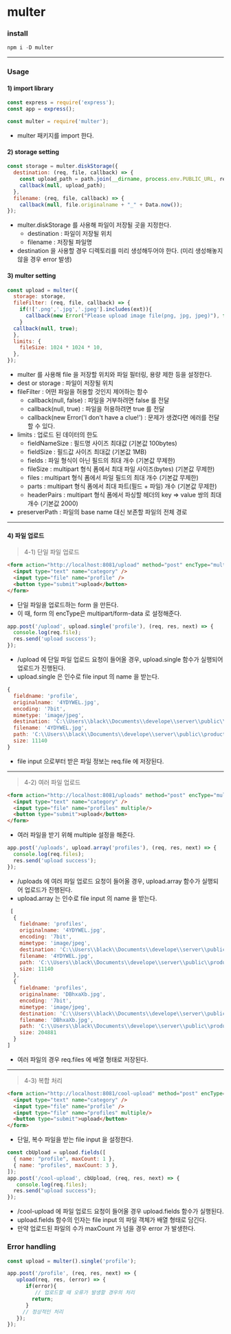 # multer

### install
``` javascript
npm i -D multer
```
---

### Usage
#### 1) import library
``` javascript
const express = require('express');
const app = express();

const multer = require('multer');
```
+ multer 패키지를 import 한다.


#### 2) storage setting
``` javascript
const storage = multer.diskStorage({
  destination: (req, file, callback) => {
    const upload_path = path.join(__dirname, process.env.PUBLIC_URL, req.body.category);
    callback(null, upload_path);
  },
  filename: (req, file, callback) => {
    callback(null, file.originalname + "_" + Data.now());
});
```
+ multer.diskStorage 를 사용해 파일이 저장될 곳을 지정한다.
  + destination : 파일이 저장될 위치
  + filename : 저장될 파일명
+ destination 을 사용할 경우 디렉토리를 미리 생성해두어야 한다. (미리 생성해놓지 않을 경우 error 발생)


#### 3) multer setting
``` javascript
const upload = multer({
  storage: storage,
  fileFilter: (req, file, callback) => {
    if(!['.png','.jpg','.jpeg'].includes(ext)){
      callback(new Error("Please upload image file(png, jpg, jpeg)"), false);
    }
  callback(null, true);
  },
  limits: {
    fileSize: 1024 * 1024 * 10,
  },
});
```
+ multer 를 사용해 file 을 저장할 위치와 파일 필터링, 용량 제한 등을 설정한다.
+ dest or storage : 파일이 저장될 위치
+ fileFilter : 어떤 파일을 허용할 것인지 제어하는 함수
  + callback(null, false) : 파일을 거부하려면 false 를 전달
  + callback(null, true) : 파일을 허용하려면 true 를 전달
  + callback(new Error('I don\'t have a clue!') : 문제가 생겼다면 에러를 전달할 수 있다.
+ limits : 업로드 된 데이터의 한도
  + fieldNameSize : 필드명 사이즈 최대값 (기본값 100bytes)
  + fieldSize : 필드값 사이즈 최대값 (기본값 1MB)
  + fields : 파일 형식이 아닌 필드의 최대 개수 (기본값 무제한)
  + fileSize : multipart 형식 폼에서 최대 파일 사이즈(bytes) (기본값 무제한)
  + files : multipart 형식 폼에서 파일 필드의 최대 개수 (기본값 무제한)
  + parts : multipart 형식 폼에서 최대 파트(필드 + 파일) 개수 (기본값 무제한)
  + headerPairs : multipart 형식 폼에서 파싱할 헤더의 key => value 쌍의 최대 개수 (기본값 2000)
+ preserverPath : 파일의 base name 대신 보존할 파일의 전체 경로


---
#### 4) 파일 업로드
> 4-1) 단일 파일 업로드
``` html
<form action="http://localhost:8081/upload" method="post" encType="multipart/form-data">
  <input type="text" name="category" />
  <input type="file" name="profile" />
  <button type="submit">upload</button>
</form>
```
+ 단일 파일을 업로드하는 form 을 만든다.
+ 이 때, form 의 encType은 multipart/form-data 로 설정해준다.


``` javascript
app.post('/upload', upload.single('profile'), (req, res, next) => {
  console.log(req.file);
  res.send('upload success');
});
```
+ /upload 에 단일 파일 업로드 요청이 들어올 경우, upload.single 함수가 실행되어 업로드가 진행된다.
+ upload.single 은 인수로 file input 의 name 을 받는다.
``` javascript
{
  fieldname: 'profile',
  originalname: '4YDYWEL.jpg',
  encoding: '7bit',
  mimetype: 'image/jpeg',
  destination: 'C:\\Users\\black\\Documents\\develope\\server\\public\\products',      
  filename: '4YDYWEL.jpg',
  path: 'C:\\Users\\black\\Documents\\develope\\server\\public\\products\\4YDYWEL.jpg',
  size: 11140
} 
```
+ file input 으로부터 받은 파일 정보는 req.file 에 저장된다.


---
> 4-2) 여러 파일 업로드
``` html
<form action="http://localhost:8081/uploads" method="post" encType="multipart/form-data">
  <input type="text" name="category" />
  <input type="file" name="profiles" multiple/>
  <button type="submit">upload</button>
</form>
```
+ 여러 파일을 받기 위해 multiple 설정을 해준다.
``` javascript
app.post('/uploads', upload.array('profiles'), (req, res, next) => {
  console.log(req.files);
  res.send('upload success');
});
```
+ /uploads 에 여러 파일 업로드 요청이 들어올 경우, upload.array 함수가 실행되어 업로드가 진행된다.
+ upload.array 는 인수로 file input 의 name 을 받는다.
``` javascript
 [
  {
    fieldname: 'profiles',
    originalname: '4YDYWEL.jpg',
    encoding: '7bit',
    mimetype: 'image/jpeg',
    destination: 'C:\\Users\\black\\Documents\\develope\\server\\public\\products',
    filename: '4YDYWEL.jpg',
    path: 'C:\\Users\\black\\Documents\\develope\\server\\public\\products\\4YDYWEL.jpg',
    size: 11140
  },
  {
    fieldname: 'profiles',
    originalname: 'DBhxaXb.jpg',
    encoding: '7bit',
    mimetype: 'image/jpeg',
    destination: 'C:\\Users\\black\\Documents\\develope\\server\\public\\products',
    filename: 'DBhxaXb.jpg',
    path: 'C:\\Users\\black\\Documents\\develope\\server\\public\\products\\DBhxaXb.jpg',
    size: 204881
  }
] 
```
+ 여러 파일의 경우 req.files 에 배열 형태로 저장된다.


---
> 4-3) 복합 처리
``` html
<form action="http://localhost:8081/cool-upload" method="post" encType="multipart/form-data">
  <input type="text" name="category" />
  <input type="file" name="profile" />
  <input type="file" name="profiles" multiple/>
  <button type="submit">upload</button>
</form>
```
+ 단일, 복수 파일을 받는 file input 을 설정한다.

``` javascript
const cbUpload = upload.fields([
  { name: "profile", maxCount: 1 },
  { name: "profiles", maxCount: 3 },
]);
app.post('/cool-upload', cbUpload, (req, res, next) => {
   console.log(req.files);
  res.send("upload success");
});
```
+ /cool-upload 에 파일 업로드 요청이 들어올 경우 upload.fields 함수가 실행된다.
+ upload.fields 함수의 인자는 file input 의 파일 객체가 배열 형태로 담긴다.
+ 만약 업로드된 파일의 수가 maxCount 가 넘을 경우 error 가 발생한다.


### Error handling
``` javascript
const upload = multer().single('profile');

app.post('/profile', (req, res, next) => {
   upload(req, res, (error) => {
      if(error){
         // 업로드할 때 오류가 발생할 경우의 처리
        return;
      }
     // 정상적인 처리
   });
});
```
